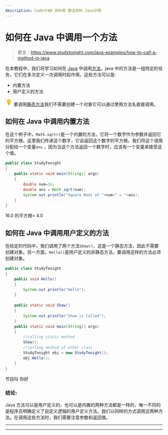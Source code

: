 ```yaml
---
description: CoderFAN 资料库 算法资料 Java示例
---
```


# 如何在 Java 中调用一个方法

> 原文：<https://www.studytonight.com/java-examples/how-to-call-a-method-in-java>

在本教程中，我们将学习如何在 [Java](https://www.studytonight.com/java/) 中调用[方法](https://www.studytonight.com/java/methods-in-java.php)。java 中的方法是一组特定的任务，它们在多次定义一次调用时起作用。这些方法可以是:

*   内置方法
*   用户定义的方法

![enlightened](img/bcefbc0bebd753ed2a05f55c0b74d9f0.png "enlightened") 要调用[静态方法](https://studytonight.com/java/static-in-java.php)我们不需要创建一个对象它可以通过使用方法名直接调用。

## 如何在 Java 中调用内置方法

在这个例子中，`Math.sqrt()`是一个内置的方法，它将一个数字作为参数并返回它的平方根。这里我们传递这个数字，它会返回这个数字的平方根。我们将这个调用分配给一个变量`ans` ，因为当这个方法返回一个数字时，应该有一个变量来接受这个值。

```java
public class StudyTonight 
{
	public static void main(String[] args)
	{
		double num=16;
		double ans = Math.sqrt(num);
		System.out.println("Square Root of "+num+" = "+ans);
	}
}
```

16.0 的平方根= 4.0

## 如何在 Java 中调用用户定义的方法

在给定的代码中，我们调用了两个方法`Show()`，这是一个静态方法，因此不需要创建对象。另一方面，`Hello()`是用户定义的非静态方法，要调用这样的方法必须创建对象。

```java
public class StudyTonight 
{
	public void Hello()
	{
		System.out.println("Hello");
	}

	public static void Show()
	{
		System.out.println("Show is Called");
	}
	public static void main(String[] args)
	{
		//calling static method
		Show();
		//calling method of other class
		StudyTonight obj = new StudyTonight();
		obj.Hello();
	}
}
```

节目叫
你好

### 结论:

Java 方法可以是用户定义的，也可以是内置的两种方法都是一样的，唯一不同的是程序员明确定义了自定义逻辑的用户定义方法。我们以同样的方式调用这两种方法。在调用这些方法时，我们需要注意参数和返回值。

* * *

* * *